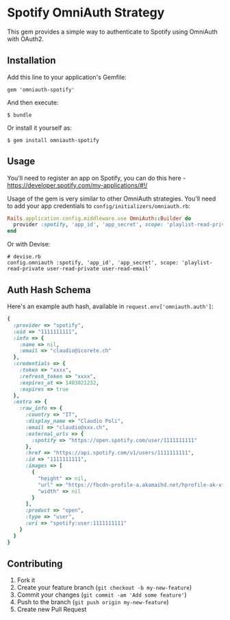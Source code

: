 # Spotify OmniAuth Strategy

This gem provides a simple way to authenticate to Spotify using OmniAuth with OAuth2.

## Installation

Add this line to your application's Gemfile:

    gem 'omniauth-spotify'

And then execute:

    $ bundle

Or install it yourself as:

    $ gem install omniauth-spotify

## Usage

You'll need to register an app on Spotify, you can do this here - https://developer.spotify.com/my-applications/#!/

Usage of the gem is very similar to other OmniAuth strategies.
You'll need to add your app credentials to `config/initializers/omniauth.rb`:

```ruby
Rails.application.config.middleware.use OmniAuth::Builder do
  provider :spotify, 'app_id', 'app_secret', scope: 'playlist-read-private user-read-private user-read-email'
end
```

Or with Devise:

```
# devise.rb
config.omniauth :spotify, 'app_id', 'app_secret', scope: 'playlist-read-private user-read-private user-read-email'
```

## Auth Hash Schema

Here's an example auth hash, available in `request.env['omniauth.auth']`:

```ruby
{
  :provider => "spotify",
  :uid => "1111111111",
  :info => {
    :name => nil,
    :email => "claudio@icorete.ch"
  },
  :credentials => {
    :token => "xxxx",
    :refresh_token => "xxxx",
    :expires_at => 1403021232,
    :expires => true
  },
  :extra => {
    :raw_info => {
      :country => "IT",
      :display_name => "Claudio Poli",
      :email => "claudio@xxx.ch",
      :external_urls => {
        :spotify => "https://open.spotify.com/user/1111111111"
      },
      :href => "https://api.spotify.com/v1/users/1111111111",
      :id => "1111111111",
      :images => [
        {
          "height" => nil,
          "url" => "https://fbcdn-profile-a.akamaihd.net/hprofile-ak-xfp1/t1.0-1/s320x320/301234_1962753760624_625151598_n.jpg",
          "width" => nil
        }
      ],
      :product => "open",
      :type => "user",
      :uri => "spotify:user:1111111111"
    }
  }
}

```

## Contributing

1. Fork it
2. Create your feature branch (`git checkout -b my-new-feature`)
3. Commit your changes (`git commit -am 'Add some feature'`)
4. Push to the branch (`git push origin my-new-feature`)
5. Create new Pull Request
